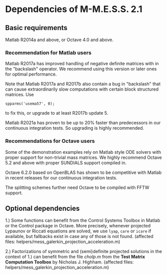 # Dependencies of M-M.E.S.S. 2.1

## Basic requirements

Matlab R2014a and above, or Octave 4.0 and above.

### Recommendation for Matlab users

Matlab R2017a has improved handling of negative definite matrices with in the
"backslash" operator. We recommend using this version or later ones for optimal
performance.

Note that Matlab R2017a and R2017b also contain a bug in "backslash" that can
cause extraordinarily slow computations with certain block structured matrices.
Use

```
spparms('usema57', 0);
```

to fix this, or upgrade to at least R2017b update 5.

Matlab R2021a has proven to be up to 20% faster than predecessors in
our continuous integration tests. So upgrading is highly recommended.

### Recommendations for Octave users

Some of the demonstration examples rely on Matlab style ODE solvers
with proper support for non-trivial mass matrices. We highly recommend
Octave 5.2 and above with proper SUNDIALS support compiled in.

Octave 6.2.0 based on OpenBLAS has shown to be competitive with Matlab
in recent releases for our continuous integration tests.

The splitting schemes further need Octave to be compiled with FFTW support.

## Optional dependencies

1.) Some functions can benefit from the Control Systems Toolbox in Matlab or the
Control package in Octave. More precisely, whenever projected Lypaunov or
Riccati equations are solved, we use `lyap`, `care` or `icare` if available,
but fallbacks exist in case any of those is not found.
(affected files: helpers/mess_galerkin_projection_acceleration.m)

2.) Factorizations of symmetric and (semi)definite projected solutions in the
context of 1.) can benefit from the file *cholp.m* from the **Test
Matrix Computation Toolbox** by Nicholas J. Highham.
(affected files: helpers/mess_galerkin_projection_acceleration.m)
